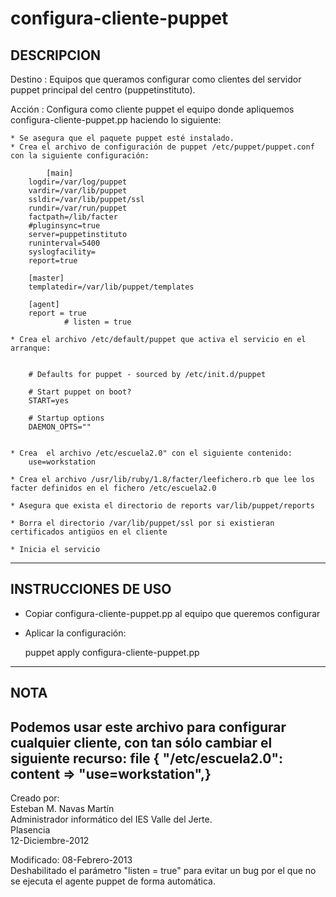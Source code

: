 configura-cliente-puppet
========================

DESCRIPCION
-------------------------------------------------------------------------------------------------------------

Destino : Equipos que queramos configurar como clientes del servidor puppet principal del centro (puppetinstituto).

Acción  : Configura como cliente puppet el equipo donde apliquemos configura-cliente-puppet.pp haciendo lo siguiente:

	* Se asegura que el paquete puppet esté instalado.
	* Crea el archivo de configuración de puppet /etc/puppet/puppet.conf con la siguiente configuración:

        	[main]
		logdir=/var/log/puppet
		vardir=/var/lib/puppet
		ssldir=/var/lib/puppet/ssl
		rundir=/var/run/puppet
		factpath=/lib/facter
		#pluginsync=true
		server=puppetinstituto
		runinterval=5400
		syslogfacility=
		report=true
			
		[master]
		templatedir=/var/lib/puppet/templates

		[agent]
		report = true
                # listen = true

	* Crea el archivo /etc/default/puppet que activa el servicio en el arranque:

	
		# Defaults for puppet - sourced by /etc/init.d/puppet

		# Start puppet on boot?
		START=yes

		# Startup options
		DAEMON_OPTS=""


	* Crea  el archivo /etc/escuela2.0" con el siguiente contenido:
		use=workstation

	* Crea el archivo /usr/lib/ruby/1.8/facter/leefichero.rb que lee los facter definidos en el fichero /etc/escuela2.0 

	* Asegura que exista el directorio de reports var/lib/puppet/reports

	* Borra el directorio /var/lib/puppet/ssl por si existieran certificados antigüos en el cliente

	* Inicia el servicio
-------------------------------------------------------------------------------------------------------------


INSTRUCCIONES DE USO
-------------------------------------------------------------------------------------------------------------

* Copiar configura-cliente-puppet.pp al equipo que queremos configurar

* Aplicar la configuración:

  puppet apply configura-cliente-puppet.pp
-------------------------------------------------------------------------------------------------------------


NOTA
-------------------------------------------------------------------------------------------------------------

Podemos usar este archivo para configurar cualquier cliente, con tan sólo cambiar el siguiente recurso:
file { "/etc/escuela2.0": content => "use=workstation",}  
-------------------------------------------------------------------------------------------------------------



Creado por:  
Esteban M. Navas Martín  
Administrador informático del IES Valle del Jerte.  
Plasencia  
12-Diciembre-2012  
  
Modificado: 08-Febrero-2013  
Deshabilitado el parámetro "listen = true" para evitar un bug por el que no
se ejecuta el agente puppet de forma automática.
